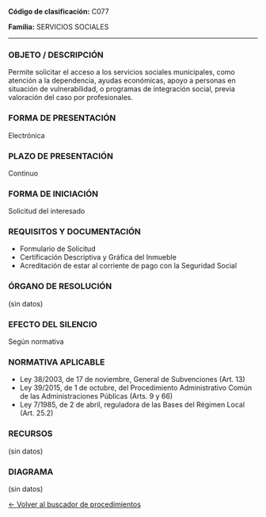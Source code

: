 
**Código de clasificación:** C077

**Familia:** SERVICIOS SOCIALES

---

### OBJETO / DESCRIPCIÓN

Permite solicitar el acceso a los servicios sociales municipales, como atención a la dependencia, ayudas económicas, apoyo a personas en situación de vulnerabilidad, o programas de integración social, previa valoración del caso por profesionales.

### FORMA DE PRESENTACIÓN

Electrónica

### PLAZO DE PRESENTACIÓN

Continuo

### FORMA DE INICIACIÓN

Solicitud del interesado

### REQUISITOS Y DOCUMENTACIÓN

- Formulario de Solicitud
- Certificación Descriptiva y Gráfica del Inmueble
- Acreditación de estar al corriente de pago con la Seguridad Social

### ÓRGANO DE RESOLUCIÓN

(sin datos)

### EFECTO DEL SILENCIO

Según normativa

### NORMATIVA APLICABLE

- Ley 38/2003, de 17 de noviembre, General de Subvenciones (Art. 13)
- Ley 39/2015, de 1 de octubre, del Procedimiento Administrativo Común de las Administraciones Públicas (Arts. 9 y 66)
- Ley 7/1985, de 2 de abril, reguladora de las Bases del Régimen Local (Art. 25.2)

### RECURSOS

(sin datos)

### DIAGRAMA

(sin datos)

[← Volver al buscador de procedimientos](../buscador.md)